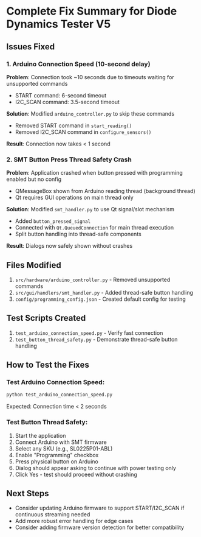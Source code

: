 # Complete Fix Summary for Diode Dynamics Tester V5

## Issues Fixed

### 1. Arduino Connection Speed (10-second delay)
**Problem**: Connection took ~10 seconds due to timeouts waiting for unsupported commands
- START command: 6-second timeout  
- I2C_SCAN command: 3.5-second timeout

**Solution**: Modified `arduino_controller.py` to skip these commands
- Removed START command in `start_reading()`
- Removed I2C_SCAN command in `configure_sensors()`

**Result**: Connection now takes < 1 second

### 2. SMT Button Press Thread Safety Crash
**Problem**: Application crashed when button pressed with programming enabled but no config
- QMessageBox shown from Arduino reading thread (background thread)
- Qt requires GUI operations on main thread only

**Solution**: Modified `smt_handler.py` to use Qt signal/slot mechanism
- Added `button_pressed_signal` 
- Connected with `Qt.QueuedConnection` for main thread execution
- Split button handling into thread-safe components

**Result**: Dialogs now safely shown without crashes

## Files Modified
1. `src/hardware/arduino_controller.py` - Removed unsupported commands
2. `src/gui/handlers/smt_handler.py` - Added thread-safe button handling
3. `config/programming_config.json` - Created default config for testing

## Test Scripts Created
1. `test_arduino_connection_speed.py` - Verify fast connection
2. `test_button_thread_safety.py` - Demonstrate thread-safe button handling

## How to Test the Fixes

### Test Arduino Connection Speed:
```bash
python test_arduino_connection_speed.py
```
Expected: Connection time < 2 seconds

### Test Button Thread Safety:
1. Start the application
2. Connect Arduino with SMT firmware
3. Select any SKU (e.g., SL0225P01-ABL)
4. Enable "Programming" checkbox
5. Press physical button on Arduino
6. Dialog should appear asking to continue with power testing only
7. Click Yes - test should proceed without crashing

## Next Steps
- Consider updating Arduino firmware to support START/I2C_SCAN if continuous streaming needed
- Add more robust error handling for edge cases
- Consider adding firmware version detection for better compatibility
